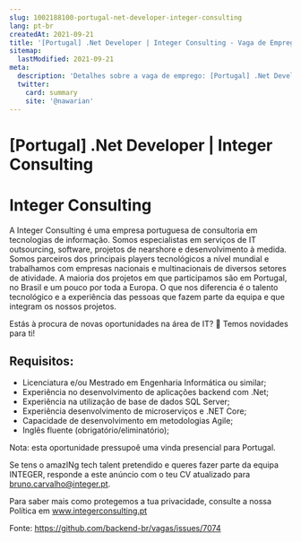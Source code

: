 ```yaml
---
slug: 1002188100-portugal-net-developer-integer-consulting
lang: pt-br
createdAt: 2021-09-21
title: '[Portugal] .Net Developer | Integer Consulting - Vaga de Emprego'
sitemap:
  lastModified: 2021-09-21
meta:
  description: 'Detalhes sobre a vaga de emprego: [Portugal] .Net Developer | Integer Consulting'
  twitter:
    card: summary
    site: '@nawarian'
---
```


# [Portugal] .Net Developer | Integer Consulting

# Integer Consulting

A Integer Consulting é uma empresa portuguesa de consultoria em tecnologias de informação. Somos especialistas em serviços de IT outsourcing, software, projetos de nearshore e desenvolvimento à medida. Somos parceiros dos principais players tecnológicos a nível mundial e trabalhamos com empresas nacionais e multinacionais de diversos setores de atividade. A maioria dos projetos em que participamos são em Portugal, no Brasil e um pouco por toda a Europa. O que nos diferencia é o talento tecnológico e a experiência das pessoas que fazem parte da equipa e que integram os nossos projetos.

Estás à procura de novas oportunidades na área de IT? 👀 Temos novidades para ti!

## Requisitos:

- Licenciatura e/ou Mestrado em Engenharia Informática ou similar;
- Experiência no desenvolvimento de aplicações backend com .Net;
- Experiência na utilização de base de dados SQL Server;
- Experiência desenvolvimento de microserviços e .NET Core;
- Capacidade de desenvolvimento em metodologias Agile;
- Inglês fluente (obrigatório/eliminatório);

Nota: esta oportunidade pressupoê uma vinda presencial para Portugal.

Se tens o amazINg tech talent pretendido e queres fazer parte da equipa INTEGER, responde a este anúncio com o teu CV atualizado para bruno.carvalho@integer.pt.

Para saber mais como protegemos a tua privacidade, consulte a nossa Política em www.integerconsulting.pt

Fonte: https://github.com/backend-br/vagas/issues/7074